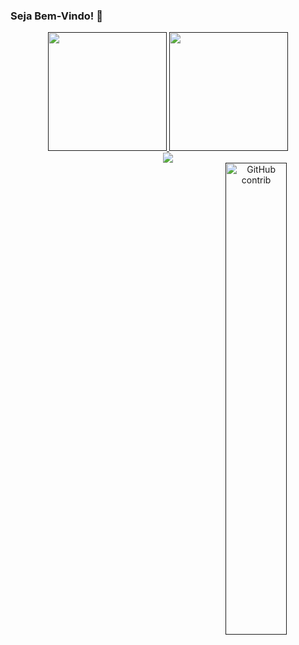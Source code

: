 ### Seja Bem-Vindo! 👋

<div align="center">
  <a href="">
  <img height="190em" src="https://github-readme-stats.vercel.app/api?username=juniorsmartins&show_icons=true&theme=dracula&include_all_commits=true&count_private=true"/>
  <img height="190em" src="https://github-readme-stats.vercel.app/api/top-langs/?username=juniorsmartins&layout=compact&langs_count=7&theme=dracula"/>
</div>

<div align="center"> 
  <a href="https://www.linkedin.com/in/juniorsmartins/" target="_blank"><img src="https://img.shields.io/badge/-LinkedIn-%230077B5?style=for-the-badge&logo=linkedin&logoColor=white" target="_blank"></a> 
</div>
  
<div align=center>
    <a href="">
      <img alt="GitHub contrib" align="right" width="44%" src="https://github-readme-stats.vercel.app/api?username=juniorsmartins&theme=dracula&custom_title=Commits+from+2021&count_private=true&hide=contribs,prs"/>
    </a>
</div>  
